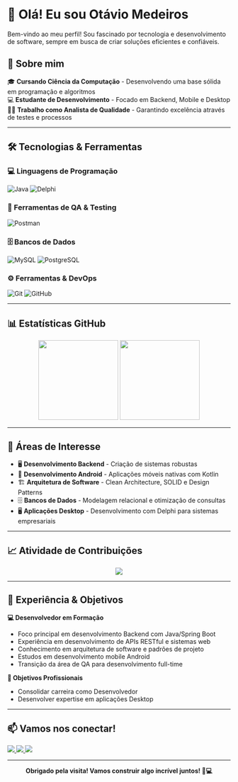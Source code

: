 # 👋 Olá! Eu sou Otávio Medeiros

Bem-vindo ao meu perfil! Sou fascinado por tecnologia e desenvolvimento de software, sempre em busca de criar soluções eficientes e confiáveis.

## 🚀 Sobre mim

🎓 **Cursando Ciência da Computação** - Desenvolvendo uma base sólida em programação e algoritmos  
💻 **Estudante de Desenvolvimento** - Focado em Backend, Mobile e Desktop   
👨‍💻 **Trabalho como Analista de Qualidade** - Garantindo excelência através de testes e processos

---

## 🛠️ Tecnologias & Ferramentas

### 💻 Linguagens de Programação
![Java](https://img.shields.io/badge/Java-ED8B00?style=for-the-badge&logo=openjdk&logoColor=white)
![Delphi](https://img.shields.io/badge/Delphi-CC342D?style=for-the-badge&logo=embarcadero&logoColor=white)

### 🧪 Ferramentas de QA & Testing
![Postman](https://img.shields.io/badge/Postman-FF6C37?style=for-the-badge&logo=postman&logoColor=white)

### 🗄️ Bancos de Dados
![MySQL](https://img.shields.io/badge/MySQL-4479A1?style=for-the-badge&logo=mysql&logoColor=white)
![PostgreSQL](https://img.shields.io/badge/PostgreSQL-336791?style=for-the-badge&logo=postgresql&logoColor=white)

### ⚙️ Ferramentas & DevOps
![Git](https://img.shields.io/badge/Git-F05032?style=for-the-badge&logo=git&logoColor=white)
![GitHub](https://img.shields.io/badge/GitHub-181717?style=for-the-badge&logo=github&logoColor=white)

---

## 📊 Estatísticas GitHub

<div align="center">
  <img height="180em" src="https://github-readme-stats.vercel.app/api?username=otavioms&show_icons=true&theme=dark&include_all_commits=true&count_private=true"/>
  <img height="180em" src="https://github-readme-stats.vercel.app/api/top-langs/?username=otavioms&layout=compact&langs_count=7&theme=dark"/>
</div>

---

## 🎯 Áreas de Interesse

- 🖥️ **Desenvolvimento Backend** - Criação de sistemas robustas
- 📱 **Desenvolvimento Android** - Aplicações móveis nativas com Kotlin  
- 🏗️ **Arquitetura de Software** - Clean Architecture, SOLID e Design Patterns
- 🗄️ **Bancos de Dados** - Modelagem relacional e otimização de consultas
- 🖥️ **Aplicações Desktop** - Desenvolvimento com Delphi para sistemas empresariais

---

## 📈 Atividade de Contribuições

<div align="center">
  <img src="https://github-readme-activity-graph.vercel.app/graph?username=otavioms&theme=react-dark&bg_color=0d1117&hide_border=true" />
</div>

---

## 💼 Experiência & Objetivos

**💻 Desenvolvedor em Formação**
- Foco principal em desenvolvimento Backend com Java/Spring Boot
- Experiência em desenvolvimento de APIs RESTful e sistemas web
- Conhecimento em arquitetura de software e padrões de projeto
- Estudos em desenvolvimento mobile Android
- Transição da área de QA para desenvolvimento full-time

**🎯 Objetivos Profissionais**
- Consolidar carreira como Desenvolvedor
- Desenvolver expertise em aplicações Desktop

---

## 📫 Vamos nos conectar!

<div>
  <a href="mailto:otaviioms@gmail.com">
    <img src="https://img.shields.io/badge/-Gmail-D14836?style=for-the-badge&logo=gmail&logoColor=white" target="_blank">
  </a>
  <a href="https://www.linkedin.com/in/otavioms/" target="_blank">
    <img src="https://img.shields.io/badge/-LinkedIn-0077B5?style=for-the-badge&logo=linkedin&logoColor=white">
  </a>
  <a href="https://github.com/otavioms" target="_blank">
    <img src="https://img.shields.io/badge/-GitHub-181717?style=for-the-badge&logo=github&logoColor=white">
  </a>
</div>

---

<div align="center">

**Obrigado pela visita! Vamos construir algo incrível juntos! 🚀💻**

</div>
